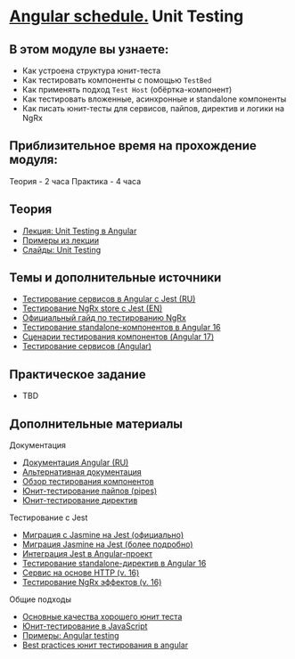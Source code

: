 # [Angular schedule.](../../README.md) Unit Testing

## В этом модуле вы узнаете:

- Как устроена структура юнит-теста
- Как тестировать компоненты с помощью `TestBed`
- Как применять подход `Test Host` (обёртка-компонент)
- Как тестировать вложенные, асинхронные и standalone компоненты
- Как писать юнит-тесты для сервисов, пайпов, директив и логики на NgRx

## Приблизительное время на прохождение модуля:

Теория - 2 часа
Практика - 4 часа

## Теория

- [Лекция: Unit Testing в Angular](https://youtu.be/MSXCNHrmk9U)
- [Примеры из лекции](https://github.com/pavelrazuvalau/angular-lectures/tree/master/angular-unit-testing)
- [Слайды: Unit Testing](https://slides.com/pavelrazuvalau/angular-unit-testing)

## Темы и дополнительные источники

- [Тестирование сервисов в Angular с Jest (RU)](https://medium.com/fafnur/%D1%82%D0%B5%D1%81%D1%82%D0%B8%D1%80%D0%BE%D0%B2%D0%B0%D0%BD%D0%B8%D0%B5-%D1%81%D0%B5%D1%80%D0%B2%D0%B8%D1%81%D0%BE%D0%B2-%D0%B2-angular-%D1%81-%D0%BF%D0%BE%D0%BC%D0%BE%D1%89%D1%8C%D1%8E-jest-%D1%82%D0%B5%D1%81%D1%82%D0%B8%D1%80%D0%BE%D0%B2%D0%B0%D0%BD%D0%B8%D0%B5-%D1%80%D0%B5%D0%B0%D0%BA%D1%82%D0%B8%D0%B2%D0%BD%D0%BE%D0%B9-%D0%B0%D1%81%D0%B8%D0%BD%D1%85%D1%80%D0%BE%D0%BD%D0%BD%D0%BE%D0%B9-%D0%BB%D0%BE%D0%B3%D0%B8%D0%BA%D0%B8-396ba5eca147)
- [Тестирование NgRx store с Jest (EN)](https://itnext.io/complete-testing-of-angular-ngrx-store-with-jest-a4ac5fb55e23)
- [Официальный гайд по тестированию NgRx](https://next.ngrx.io/guide/store/testing)
- [Тестирование standalone-компонентов в Angular 16](http://www.kamilkonopka.eu/posts/testing-angular-16-standalone-components-with-jest)
- [Сценарии тестирования компонентов (Angular 17)](https://angular.dev/guide/testing/components-scenarios)
- [Тестирование сервисов (Angular)](https://angular.dev/guide/testing/services)

## Практическое задание

- TBD

## Дополнительные материалы

Документация

- [Документация Angular (RU)](https://angdev.ru/angular)
- [Альтернативная документация](https://angular-ru.github.io)
- [Обзор тестирования компонентов](https://angdev.ru/archive/angular9/angular-unit-testing/)
- [Юнит-тестирование пайпов (pipes)](https://angdev.ru/archive/angular9/pipes-unit-testing/)
- [Юнит-тестирование директив](https://angdev.ru/archive/angular9/directives-unit-testing/)

Тестирование с Jest

- [Миграция с Jasmine на Jest (официально)](https://jestjs.io/docs/migration-guide)
- [Миграция Jasmine на Jest (более подробно)](https://dev.to/this-is-angular/migrate-from-jasmine-to-jest-and-testing-in-angular-286i)
- [Интеграция Jest в Angular-проект](https://timdeschryver.dev/blog/integrate-jest-into-an-angular-application-and-library)
- [Тестирование standalone-директив в Angular 16](https://blog.stackademic.com/testing-standalone-directive-with-jest-in-angular-16-90f2781a26c3)
- [Сервис на основе HTTP (v. 16)](https://blog.stackademic.com/testing-http-based-services-within-angular-16-with-jest-c9e867e22632)
- [Тестирование NgRx эффектов (v. 16)](https://blog.stackademic.com/testing-functional-ngrx-effects-in-angular-16-with-jest-28e2d615a50d)

Общие подходы

- [Основные качества хорошего юнит теста](https://www.kenneth-truyers.net/2012/12/15/key-qualities-of-a-good-unit-test/)
- [Юнит-тестирование в JavaScript](https://www.youtube.com/watch?v=Eu35xM76kKY)
- [Примеры: Angular testing](https://github.com/stas-dolgachov/angular-testing-lecture)
- [Best practices юнит тестирования в angular](https://gorillalogic.com/blog/best-practices-for-angular-unit-testing)
